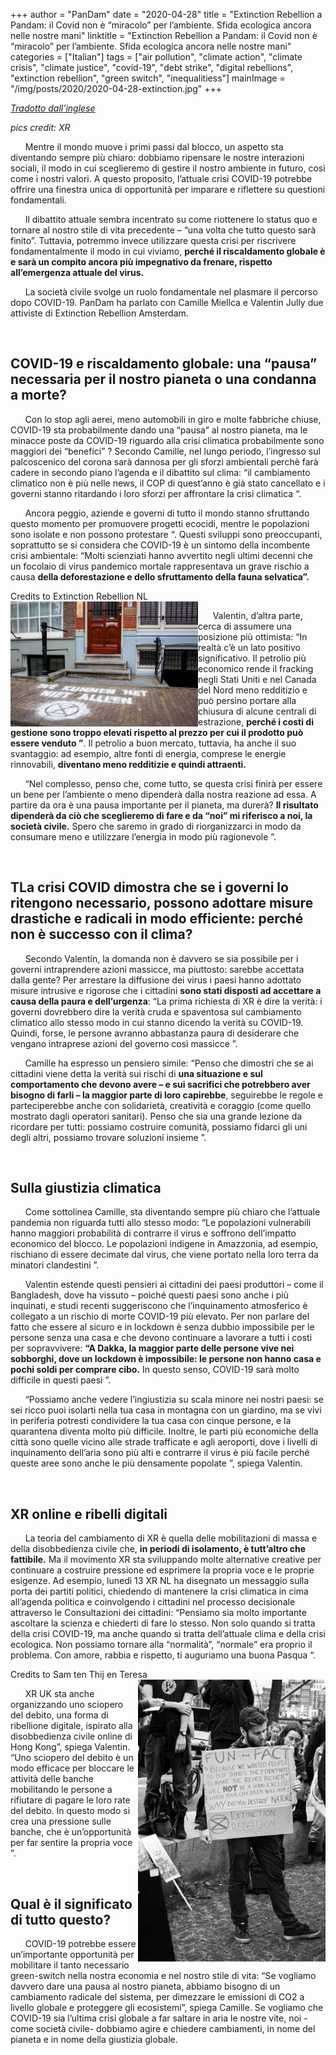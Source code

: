 +++
author = "PanDam"
date = "2020-04-28"
title = "Extinction Rebellion a Pandam: il Covid non è “miracolo” per l’ambiente. Sfida ecologica ancora nelle nostre mani"
linktitle = "Extinction Rebellion a Pandam: il Covid non è “miracolo” per l’ambiente. Sfida ecologica ancora nelle nostre mani"
categories = ["Italian"]
tags = ["air pollution", "climate action",
"climate crisis", "climate justice", "covid-19", "debt strike", "digital rebellions", "extinction rebellion", "green switch", "inequalitiess"]
mainImage = "/img/posts/2020/2020-04-28-extinction.jpg"
+++

_[Tradotto dall’inglese](../2020-04-28-extinction-en/)_

_pics credit: XR_

&nbsp;&nbsp;&nbsp;&nbsp;&nbsp;&nbsp;Mentre il mondo muove i primi passi dal blocco, un aspetto sta diventando sempre più chiaro: dobbiamo ripensare le nostre interazioni sociali, il modo in cui sceglieremo di gestire il nostro ambiente in futuro, così come i nostri valori. A questo proposito, l’attuale crisi COVID-19 potrebbe offrire una finestra unica di opportunità per imparare e riflettere su questioni fondamentali.

&nbsp;&nbsp;&nbsp;&nbsp;&nbsp;&nbsp;Il dibattito attuale sembra incentrato su come riottenere lo status quo e tornare al nostro stile di vita precedente – “una volta che tutto questo sarà finito”. Tuttavia, potremmo invece utilizzare questa crisi per riscrivere fondamentalmente il modo in cui viviamo, **perché il riscaldamento globale è e sarà un compito ancora più impegnativo da frenare, rispetto all’emergenza attuale del virus.**

&nbsp;&nbsp;&nbsp;&nbsp;&nbsp;&nbsp;La società civile svolge un ruolo fondamentale nel plasmare il percorso dopo COVID-19. PanDam ha parlato con Camille Miellca e Valentin Jully due attiviste di Extinction Rebellion Amsterdam.

<br>

## COVID-19 e riscaldamento globale: una “pausa” necessaria per il nostro pianeta o una condanna a morte?

&nbsp;&nbsp;&nbsp;&nbsp;&nbsp;&nbsp;Con lo stop agli aerei,  meno automobili in giro e molte fabbriche chiuse, COVID-19 sta probabilmente dando una “pausa” al nostro pianeta, ma le minacce poste da COVID-19 riguardo alla crisi climatica probabilmente sono maggiori dei “benefici” ? Secondo Camille, nel lungo periodo, l’ingresso sul palcoscenico del corona sarà dannosa per gli sforzi ambientali perchè farà cadere in secondo piano l’agenda e il dibattito sul clima: “il cambiamento climatico non è più nelle news, il COP di quest’anno è già stato cancellato e i governi stanno ritardando i loro sforzi per affrontare la crisi climatica “.

&nbsp;&nbsp;&nbsp;&nbsp;&nbsp;&nbsp;Ancora peggio, aziende e governi di tutto il mondo stanno sfruttando questo momento per promuovere progetti ecocidi, mentre le popolazioni sono isolate e non possono protestare “. Questi sviluppi sono preoccupanti, soprattutto se si considera che COVID-19 è un sintomo della incombente crisi ambientale: “Molti scienziati hanno avvertito negli ultimi decenni che un focolaio di virus pandemico mortale rappresentava un grave rischio a causa **della deforestazione e dello sfruttamento della fauna selvatica”.**

<label style="text-align: left;">Credits to Extinction Rebellion NL</br></label>
<img alt="" align="left" src="/img/posts/2020/2020-04-28-extinction-3.jpg" width="300px">

&nbsp;&nbsp;&nbsp;&nbsp;&nbsp;&nbsp;Valentin, d’altra parte, cerca di assumere una posizione più ottimista: “In realtà c’è un lato positivo significativo. Il petrolio più economico rende il fracking negli Stati Uniti e nel Canada del Nord meno redditizio e può persino portare alla chiusura di alcune centrali di estrazione, **perché i costi di gestione sono troppo elevati rispetto al prezzo per cui il prodotto può essere venduto ”**. Il petrolio a buon mercato, tuttavia, ha anche il suo svantaggio: ad esempio, altre fonti di energia, comprese le energie rinnovabili, **diventano meno redditizie e quindi attraenti.**

&nbsp;&nbsp;&nbsp;&nbsp;&nbsp;&nbsp;“Nel complesso, penso che, come tutto, se questa crisi finirà per essere un bene per l’ambiente o meno dipenderà dalla nostra reazione ad essa. A partire da ora è una pausa importante per il pianeta, ma durerà? **Il risultato dipenderà da ciò che sceglieremo di fare e da “noi” mi riferisco a noi, la società civile.** Spero che saremo in grado di riorganizzarci in modo da consumare meno e utilizzare l’energia in modo più ragionevole ”.

<br>

## TLa crisi COVID dimostra che se i governi lo ritengono necessario, possono adottare misure drastiche e radicali in modo efficiente: perché non è successo con il clima?

&nbsp;&nbsp;&nbsp;&nbsp;&nbsp;&nbsp;Secondo Valentin, la domanda non è davvero se sia possibile per i governi intraprendere azioni massicce, ma piuttosto: sarebbe accettata dalla gente? Per arrestare la diffusione dei virus i paesi hanno adottato misure intrusive e rigorose che i cittadini **sono stati disposti ad accettare a causa della paura e dell’urgenza**: “La prima richiesta di XR è dire la verità: i governi dovrebbero dire la verità cruda e spaventosa sul cambiamento climatico allo stesso modo in cui stanno dicendo la verità su COVID-19. Quindi, forse, le persone avranno abbastanza paura di desiderare che vengano intraprese azioni del governo così massicce ”.

&nbsp;&nbsp;&nbsp;&nbsp;&nbsp;&nbsp;Camille ha espresso un pensiero simile: “Penso che dimostri che se ai cittadini viene detta la verità sui rischi di **una situazione e sul comportamento che devono avere – e sui sacrifici che potrebbero aver bisogno di farli – la maggior parte di loro capirebbe**, seguirebbe le regole e parteciperebbe anche con solidarietà, creatività e coraggio (come quello mostrato dagli operatori sanitari). Penso che sia una grande lezione da ricordare per tutti: possiamo costruire comunità, possiamo fidarci gli uni degli altri, possiamo trovare soluzioni insieme ”.

<br>

## Sulla giustizia climatica

&nbsp;&nbsp;&nbsp;&nbsp;&nbsp;&nbsp;Come sottolinea Camille, sta diventando sempre più chiaro che l’attuale pandemia non riguarda tutti allo stesso modo: “Le popolazioni vulnerabili hanno maggiori probabilità di contrarre il virus e soffrono dell’impatto economico del blocco. Le popolazioni indigene in Amazzonia, ad esempio, rischiano di essere decimate dal virus, che viene portato nella loro terra da minatori clandestini ”.

&nbsp;&nbsp;&nbsp;&nbsp;&nbsp;&nbsp;Valentin estende questi pensieri ai cittadini dei paesi produttori – come il Bangladesh, dove ha vissuto – poiché questi paesi sono anche i più inquinati, e studi recenti suggeriscono che l’inquinamento atmosferico è collegato a un rischio di morte COVID-19 più elevato. Per non parlare del fatto che essere al sicuro e in lockdown è senza dubbio impossibile per le persone senza una casa e che devono continuare a lavorare a tutti i costi per sopravvivere: **“A Dakka, la maggior parte delle persone vive nei sobborghi, dove un lockdown è impossibile: le persone non hanno casa e pochi soldi per comprare cibo.** In questo senso, COVID-19 sarà molto difficile in questi paesi ”.

&nbsp;&nbsp;&nbsp;&nbsp;&nbsp;&nbsp;“Possiamo anche vedere l’ingiustizia su scala minore nei nostri paesi: se sei ricco puoi isolarti nella tua casa in montagna con un giardino, ma se vivi in ​​periferia potresti condividere la tua casa con cinque persone, e la quarantena diventa molto più difficile. Inoltre, le parti più economiche della città sono quelle vicino alle strade trafficate e agli aeroporti, dove i livelli di inquinamento dell’aria sono più alti e contrarre il virus è più facile perché queste aree sono anche le più densamente popolate ”, spiega Valentin.

<br>

## XR online e ribelli digitali

&nbsp;&nbsp;&nbsp;&nbsp;&nbsp;&nbsp;La teoria del cambiamento di XR è quella delle mobilitazioni di massa e della disobbedienza civile che, **in periodi di isolamento, è tutt’altro che fattibile.** Ma il movimento XR sta sviluppando molte alternative creative per continuare a costruire pressione ed esprimere la propria voce e le proprie esigenze. Ad esempio, lunedì 13 XR NL ha disegnato un messaggio sulla porta dei partiti politici, chiedendo di mantenere la crisi climatica in cima all’agenda politica e coinvolgendo i cittadini nel processo decisionale attraverso le Consultazioni dei cittadini: “Pensiamo sia molto importante ascoltare la scienza e chiederti di fare lo stesso. Non solo quando si tratta della crisi COVID-19, ma anche quando si tratta dell’attuale clima e della crisi ecologica. Non possiamo tornare alla “normalità”, “normale” era proprio il problema. Con amore, rabbia e rispetto, ti auguriamo una buona Pasqua “.

<label style="text-align: right;">Credits to Sam ten Thij en Teresa</br></label>
<img alt="" align="right" src="/img/posts/2020/2020-04-28-extinction-2.jpg" width="300px">


&nbsp;&nbsp;&nbsp;&nbsp;&nbsp;&nbsp;XR UK sta anche organizzando uno sciopero del debito, una forma di ribellione digitale, ispirato alla disobbedienza civile online di Hong Kong”, spiega Valentin. “Uno sciopero del debito è un modo efficace per bloccare le attività delle banche mobilitando le persone a rifiutare di pagare le loro rate del debito. In questo modo si crea una pressione sulle banche, che è un’opportunità per far sentire la propria voce ”.

<br>

## Qual è il significato di tutto questo?

&nbsp;&nbsp;&nbsp;&nbsp;&nbsp;&nbsp;COVID-19 potrebbe essere un’importante opportunità per mobilitare il tanto necessario green-switch nella nostra economia e nel nostro stile di vita: “Se vogliamo davvero dare una pausa al nostro pianeta, abbiamo bisogno di un cambiamento radicale del sistema, per dimezzare le emissioni di CO2 a livello globale e proteggere gli ecosistemi”, spiega Camille. Se vogliamo che COVID-19 sia l’ultima crisi globale a far saltare in aria le nostre vite, noi -come società civile- dobbiamo agire e chiedere cambiamenti, in nome del pianeta e in nome della giustizia globale.